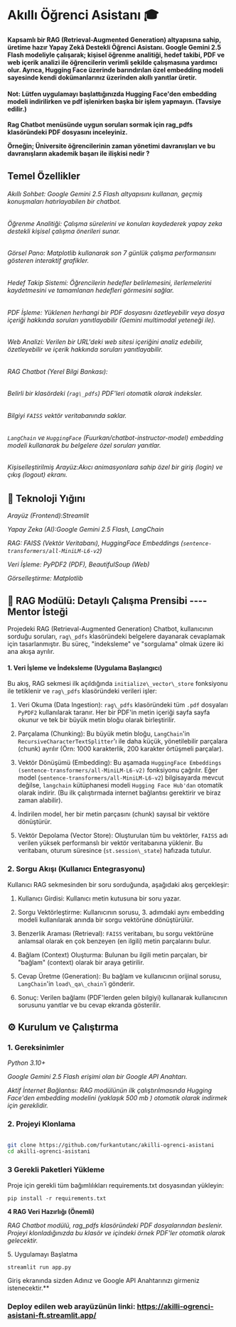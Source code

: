 # Akıllı Öğrenci Asistanı 🎓

**Kapsamlı bir RAG (Retrieval-Augmented Generation) altyapısına sahip, üretime hazır Yapay Zekâ Destekli Öğrenci Asistanı.
Google Gemini 2.5 Flash modeliyle çalışarak; kişisel öğrenme analitiği, hedef takibi, PDF ve web içerik analizi ile öğrencilerin verimli şekilde çalışmasına yardımcı olur.
Ayrıca, Hugging Face üzerinde barındırılan özel embedding modeli sayesinde kendi dokümanlarınız üzerinden akıllı yanıtlar üretir.**


#### Not: Lütfen uygulamayı başlattığınızda Hugging Face'den embedding modeli indirilirken ve pdf işlenirken başka bir işlem yapmayın. (Tavsiye edilir.)
 **Rag Chatbot menüsünde uygun soruları sormak için rag_pdfs klasöründeki PDF dosyasını inceleyiniz.**
 
 **Örneğin; Üniversite öğrencilerinin zaman yönetimi davranışları ve bu davranışların akademik başarı ile ilişkisi nedir ?** 
 



## Temel Özellikler

###### Akıllı Sohbet: *Google Gemini 2.5 Flash altyapısını kullanan, geçmiş konuşmaları hatırlayabilen bir chatbot.*

###### Öğrenme Analitiği: *Çalışma sürelerini ve konuları kaydederek yapay zeka destekli kişisel çalışma önerileri sunar.*

###### Görsel Pano: *Matplotlib kullanarak son 7 günlük çalışma performansını gösteren interaktif grafikler.*

###### Hedef Takip Sistemi: *Öğrencilerin hedefler belirlemesini, ilerlemelerini kaydetmesini ve tamamlanan hedefleri görmesini sağlar.*

###### PDF İşleme: *Yüklenen herhangi bir PDF dosyasını özetleyebilir veya dosya içeriği hakkında soruları yanıtlayabilir (Gemini multimodal yeteneği ile).*

###### Web Analizi: *Verilen bir URL'deki web sitesi içeriğini analiz edebilir, özetleyebilir ve içerik hakkında soruları yanıtlayabilir.*

###### RAG Chatbot (Yerel Bilgi Bankası):
###### Belirli bir klasördeki (`rag\_pdfs`) PDF'leri otomatik olarak indeksler.
###### Bilgiyi `FAISS` vektör veritabanında saklar.
###### `LangChain` ve `HuggingFace` (Fuurkan/chatbot-instructor-model) embedding modeli kullanarak bu belgelere özel soruları yanıtlar.

###### Kişiselleştirilmiş Arayüz:Akıcı animasyonlara sahip özel bir giriş (login) ve çıkış (logout) ekranı.



## 🚀 Teknoloji Yığını

*Arayüz (Frontend):Streamlit*

*Yapay Zeka (AI):Google Gemini 2.5 Flash, LangChain*

*RAG: FAISS (Vektör Veritabanı), HuggingFace Embeddings (`sentence-transformers/all-MiniLM-L6-v2`)*

*Veri İşleme: PyPDF2 (PDF), BeautifulSoup (Web)*

*Görselleştirme: Matplotlib*



## 🤖 RAG Modülü: Detaylı Çalışma Prensibi ---- Mentor İsteği  

Projedeki RAG (Retrieval-Augmented Generation) Chatbot, kullanıcının sorduğu soruları, `rag\_pdfs` klasöründeki belgelere dayanarak cevaplamak için tasarlanmıştır. Bu süreç, "indeksleme" ve "sorgulama" olmak üzere iki ana akışa ayrılır.

#### 1. Veri İşleme ve İndeksleme (Uygulama Başlangıcı)

Bu akış, RAG sekmesi ilk açıldığında `initialize\_vector\_store` fonksiyonu ile tetiklenir ve `rag\_pdfs` klasöründeki verileri işler:

1. Veri Okuma (Data Ingestion): `rag\_pdfs` klasöründeki tüm `.pdf` dosyaları `PyPDF2` kullanılarak taranır. Her bir PDF'in metin içeriği sayfa sayfa okunur ve tek bir büyük metin bloğu olarak birleştirilir.

2. Parçalama (Chunking): Bu büyük metin bloğu, `LangChain`'in `RecursiveCharacterTextSplitter`'ı ile daha küçük, yönetilebilir parçalara (chunk) ayrılır (Örn: 1000 karakterlik, 200 karakter örtüşmeli parçalar).

3. Vektör Dönüşümü (Embedding): Bu aşamada `HuggingFace Embeddings (sentence-transformers/all-MiniLM-L6-v2)` fonksiyonu çağrılır.
Eğer model (`sentence-transformers/all-MiniLM-L6-v2`) bilgisayarda mevcut değilse, `langchain` kütüphanesi modeli `Hugging Face Hub'dan` otomatik olarak indirir. (Bu ilk çalıştırmada internet bağlantısı gerektirir ve biraz zaman alabilir).

4. İndirilen model, her bir metin parçasını (chunk) sayısal bir vektöre dönüştürür.

5. Vektör Depolama (Vector Store): Oluşturulan tüm bu vektörler, `FAISS` adı verilen yüksek performanslı bir vektör veritabanına yüklenir. Bu veritabanı, oturum süresince (`st.session\_state`) hafızada tutulur.


### 2. Sorgu Akışı (Kullanıcı Entegrasyonu)

Kullanıcı RAG sekmesinden bir soru sorduğunda, aşağıdaki akış gerçekleşir:

1. Kullanıcı Girdisi: Kullanıcı metin kutusuna bir soru yazar.

2. Sorgu Vektörleştirme: Kullanıcının sorusu, 3. adımdaki aynı embedding modeli kullanılarak anında bir sorgu vektörüne dönüştürülür.

3. Benzerlik Araması (Retrieval): `FAISS` veritabanı, bu sorgu vektörüne anlamsal olarak en çok benzeyen (en ilgili) metin parçalarını bulur.

4. Bağlam (Context) Oluşturma: Bulunan bu ilgili metin parçaları, bir "bağlam" (context) olarak bir araya getirilir.

5. Cevap Üretme (Generation): Bu bağlam ve kullanıcının orijinal sorusu, `LangChain`'in `load\_qa\_chain`'i gönderir.

6. Sonuç: Verilen bağlamı (PDF'lerden gelen bilgiyi) kullanarak kullanıcının sorusunu yanıtlar ve bu cevap ekranda gösterilir.



## ⚙️ Kurulum ve Çalıştırma

### 1. Gereksinimler

 *Python 3.10+*
 
*Google Gemini 2.5 Flash erişimi olan bir Google API Anahtarı.*

*Aktif İnternet Bağlantısı: RAG modülünün ilk çalıştırılmasında Hugging Face'den embedding modelini (yaklaşık 500 mb ) otomatik olarak indirmek için gereklidir.*



### 2. Projeyi Klonlama

```bash

git clone https://github.com/furkantutanc/akilli-ogrenci-asistani
cd akilli-ogrenci-asistani
```


### 3 Gerekli Paketleri Yükleme

Proje için gerekli tüm bağımlılıkları requirements.txt dosyasından yükleyin:
```
pip install -r requirements.txt
```


**4 RAG Veri Hazırlığı (Önemli)**

*RAG Chatbot modülü, rag\_pdfs klasöründeki PDF dosyalarından beslenir. Projeyi klonladığınızda bu klasör ve içindeki örnek PDF'ler otomatik olarak gelecektir.*





5\. Uygulamayı Başlatma
```
streamlit run app.py
```


Giriş ekranında sizden Adınız ve Google API Anahtarınızı girmeniz istenecektir.**

### Deploy edilen web arayüzünün linki: https://akilli-ogrenci-asistani-ft.streamlit.app/

